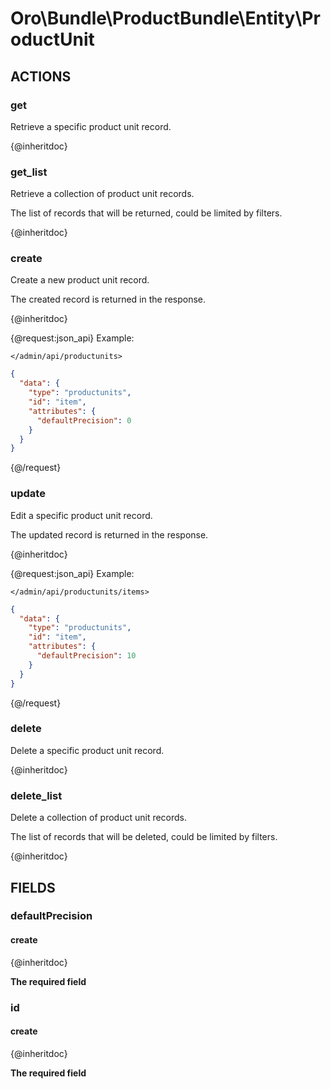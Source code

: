 # Oro\Bundle\ProductBundle\Entity\ProductUnit

## ACTIONS

### get

Retrieve a specific product unit record.

{@inheritdoc}

### get_list

Retrieve a collection of product unit records.

The list of records that will be returned, could be limited by filters.

{@inheritdoc}

### create

Create a new product unit record.

The created record is returned in the response.

{@inheritdoc}

{@request:json_api}
Example:

`</admin/api/productunits>`

```JSON
{
  "data": {
    "type": "productunits",
    "id": "item",
    "attributes": {
      "defaultPrecision": 0
    }
  }
}
```
{@/request}

### update

Edit a specific product unit record.

The updated record is returned in the response.

{@inheritdoc}

{@request:json_api}
Example:

`</admin/api/productunits/items>`

```JSON
{
  "data": {
    "type": "productunits",
    "id": "item",
    "attributes": {
      "defaultPrecision": 10
    }
  }
}
```
{@/request}

### delete

Delete a specific product unit record.

{@inheritdoc}

### delete_list

Delete a collection of product unit records.

The list of records that will be deleted, could be limited by filters.

{@inheritdoc}

## FIELDS

### defaultPrecision

#### create

{@inheritdoc}

**The required field**

### id

#### create

{@inheritdoc}

**The required field**
